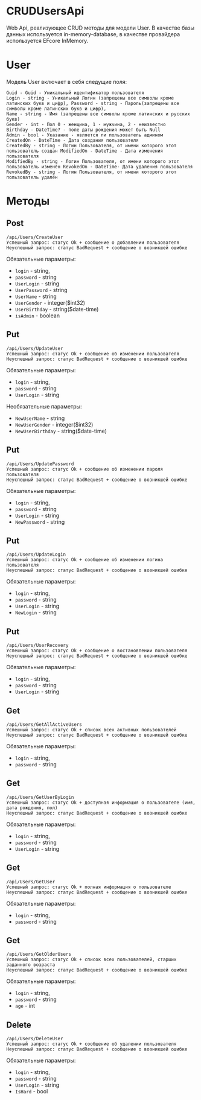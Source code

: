 # CRUDUsersApi
Web Api, реализующее CRUD методы для модели User. В качестве базы данных используется in-memory-database, в качестве провайдера используется EFcore InMemory.

# User
Модель User включает в себя следущие поля:

    Guid - Guid - Уникальный идентификатор пользователя
    Login - string - Уникальный Логин (запрещены все символы кроме латинских букв и цифр), Password - string - Пароль(запрещены все символы кроме латинских букв и цифр),
    Name - string - Имя (запрещены все символы кроме латинских и русских букв)
    Gender - int - Пол 0 - женщина, 1 - мужчина, 2 - неизвестно
    Birthday - DateTime? - поле даты рождения может быть Null
    Admin - bool - Указание - является ли пользователь админом
    CreatedOn - DateTime - Дата создания пользователя
    CreatedBy - string - Логин Пользователя, от имени которого этот пользователь создан ModifiedOn - DateTime - Дата изменения пользователя
    ModifiedBy - string - Логин Пользователя, от имени которого этот пользователь изменён RevokedOn - DateTime- Дата удаления пользователя
    RevokedBy - string - Логин Пользователя, от имени которого этот пользователь удалён
    
# Методы
## Post
    /api/Users/CreateUser
    Успешный запрос: статус Ok + сообщение о добавлении пользователя
    Неуспешный запрос: статус BadRequest + сообщение о возникшей ошибке
Обязательные параметры:
* `login` - string,
* `password` - string 
* `UserLogin` - string 
* `UserPassword` - string	
* `UserName` - string	
* `UserGender` - integer($int32)	
* `UserBirthday` - string($date-time)
* `isAdmin` - boolean

## Put
    /api/Users/UpdateUser
    Успешный запрос: статус Ok + сообщение об изменении пользователя
    Неуспешный запрос: статус BadRequest + сообщение о возникшей ошибке
Обязательные параметры:
* `login` - string,
* `password` - string 
* `UserLogin` - string

Необязательные параметры:
* `NewUserName` - string	
* `NewUserGender` - integer($int32)	
* `NewUserBirthday` - string($date-time)

## Put
    /api/Users/UpdatePassword
    Успешный запрос: статус Ok + сообщение об изменении пароля пользователя
    Неуспешный запрос: статус BadRequest + сообщение о возникшей ошибке
Обязательные параметры:
* `login` - string,
* `password` - string 
* `UserLogin` - string
* `NewPassword` - string	

## Put
    /api/Users/UpdateLogin
    Успешный запрос: статус Ok + сообщение об изменении логина пользователя
    Неуспешный запрос: статус BadRequest + сообщение о возникшей ошибке
Обязательные параметры:
* `login` - string,
* `password` - string 
* `UserLogin` - string
* `NewLogin` - string

## Put
    /api/Users/UserRecovery
    Успешный запрос: статус Ok + сообщение о востановлении пользователя
    Неуспешный запрос: статус BadRequest + сообщение о возникшей ошибке
Обязательные параметры:
* `login` - string,
* `password` - string 
* `UserLogin` - string

## Get
    /api/Users/GetAllActiveUsers
    Успешный запрос: статус Ok + список всех активных пользователей
    Неуспешный запрос: статус BadRequest + сообщение о возникшей ошибке
Обязательные параметры:
* `login` - string,
* `password` - string 

## Get
    /api/Users/GetUserByLogin
    Успешный запрос: статус Ok + доступная информация о пользователе (имя, дата рождения, пол)
    Неуспешный запрос: статус BadRequest + сообщение о возникшей ошибке
Обязательные параметры:
* `login` - string,
* `password` - string 
* `UserLogin` - string

## Get
    /api/Users/GetUser
    Успешный запрос: статус Ok + полная информация о пользователе
    Неуспешный запрос: статус BadRequest + сообщение о возникшей ошибке
Обязательные параметры:
* `login` - string,
* `password` - string 

## Get
    /api/Users/GetOlderUsers
    Успешный запрос: статус Ok + список всех пользователей, старших заданного возраста
    Неуспешный запрос: статус BadRequest + сообщение о возникшей ошибке
Обязательные параметры:
* `login` - string,
* `password` - string 
* `age` - int


## Delete
    /api/Users/DeleteUser
    Успешный запрос: статус Ok + сообщение об удалении пользователя
    Неуспешный запрос: статус BadRequest + сообщение о возникшей ошибке
Обязательные параметры:
* `login` - string,
* `password` - string 
* `UserLogin` - string
* `IsHard` - bool
